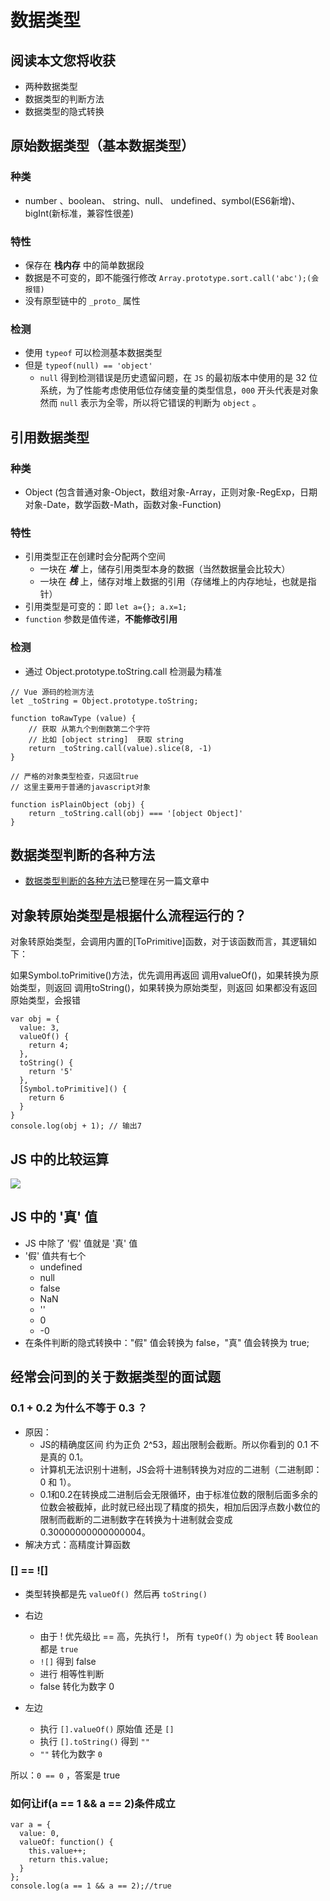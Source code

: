 # 数据类型

## 阅读本文您将收获
* 两种数据类型
* 数据类型的判断方法
* 数据类型的隐式转换

## 原始数据类型（基本数据类型）
### 种类
* number 、boolean、 string、null、 undefined、symbol(ES6新增)、bigInt(新标准，兼容性很差)

### 特性
* 保存在 **栈内存** 中的简单数据段
* 数据是不可变的，即不能强行修改 `Array.prototype.sort.call('abc');(会报错)`
* 没有原型链中的 `_proto_` 属性

### 检测
* 使用 `typeof` 可以检测基本数据类型
* 但是 `typeof(null) == 'object'`
	* `null` 得到检测错误是历史遗留问题，在 `JS` 的最初版本中使用的是 32 位系统，为了性能考虑使用低位存储变量的类型信息，`000` 开头代表是对象然而 `null` 表示为全零，所以将它错误的判断为 `object` 。

## 引用数据类型
### 种类
* Object (包含普通对象-Object，数组对象-Array，正则对象-RegExp，日期对象-Date，数学函数-Math，函数对象-Function)

### 特性
* 引用类型正在创建时会分配两个空间
	* 一块在 **_堆_** 上，储存引用类型本身的数据（当然数据量会比较大）
	* 一块在 **_栈_** 上，储存对堆上数据的引用（存储堆上的内存地址，也就是指针）
* 引用类型是可变的：即 `let a={}; a.x=1;`
* `function` 参数是值传递，**不能修改引用**

### 检测
* 通过 Object.prototype.toString.call 检测最为精准

```
// Vue 源码的检测方法
let _toString = Object.prototype.toString;

function toRawType (value) {
    // 获取 从第九个到倒数第二个字符
    // 比如 [object string]  获取 string
    return _toString.call(value).slice(8, -1)
}

// 严格的对象类型检查，只返回true
// 这里主要用于普通的javascript对象

function isPlainObject (obj) {
	return _toString.call(obj) === '[object Object]'
}
```

## 数据类型判断的各种方法
* [数据类型判断的各种方法](./js_judge_type.md)已整理在另一篇文章中

## 对象转原始类型是根据什么流程运行的？
对象转原始类型，会调用内置的[ToPrimitive]函数，对于该函数而言，其逻辑如下：

如果Symbol.toPrimitive()方法，优先调用再返回
调用valueOf()，如果转换为原始类型，则返回
调用toString()，如果转换为原始类型，则返回
如果都没有返回原始类型，会报错

```
var obj = {
  value: 3,
  valueOf() {
    return 4;
  },
  toString() {
    return '5'
  },
  [Symbol.toPrimitive]() {
    return 6
  }
}
console.log(obj + 1); // 输出7
```

## JS 中的比较运算
![](../images/data-type.jpg)

## JS 中的 '真' 值
* JS 中除了 '假' 值就是 '真' 值
* '假' 值共有七个
	* undefined
	* null
	* false
	* NaN
	* ''
	* 0
	* -0
* 在条件判断的隐式转换中："假" 值会转换为 false，"真" 值会转换为 true;

## 经常会问到的关于数据类型的面试题

### 0.1 + 0.2 为什么不等于 0.3 ？
* 原因：
	* JS的精确度区间 约为正负 2^53，超出限制会截断。所以你看到的 0.1 不是真的 0.1。
	* 计算机无法识别十进制，JS会将十进制转换为对应的二进制（二进制即：0 和 1）。
	* 0.1和0.2在转换成二进制后会无限循环，由于标准位数的限制后面多余的位数会被截掉，此时就已经出现了精度的损失，相加后因浮点数小数位的限制而截断的二进制数字在转换为十进制就会变成0.30000000000000004。
* 解决方式：高精度计算函数

### [] == ![]
* 类型转换都是先 `valueOf() `然后再 `toString()`
* 右边
	* 由于 ! 优先级比 == 高，先执行 !， 所有 `typeOf()` 为 `object` 转 `Boolean` 都是 `true`
	* `![]` 得到 false
	* 进行 相等性判断
	* false 转化为数字 0

* 左边
	* 执行 `[].valueOf()` 原始值 还是 `[]`
	* 执行 `[].toString()` 得到 `""`
	* `""` 转化为数字 `0`

所以：`0 == 0` ，答案是 true

### 如何让if(a == 1 && a == 2)条件成立

```
var a = {
  value: 0,
  valueOf: function() {
    this.value++;
    return this.value;
  }
};
console.log(a == 1 && a == 2);//true
```